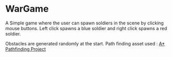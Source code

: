 # WarGame
A Simple game where the user can spawn soldiers in the scene by clicking mouse buttons.
Left click spawns a blue soldier and right click spawns a red soldier.

Obstacles are generated randomly at the start.
Path finding asset used : [A* Pathfinding Project](https://arongranberg.com/astar/)
